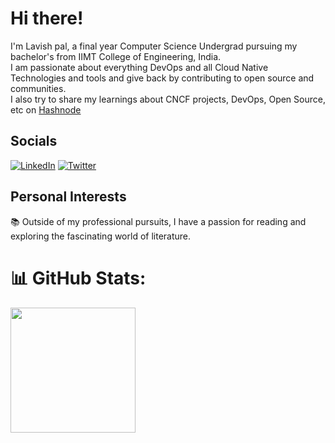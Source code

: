 # Hi there!
I'm Lavish pal, a final year Computer Science Undergrad pursuing my bachelor's from IIMT College of Engineering, India.<br>I am passionate about everything  DevOps and all Cloud Native Technologies and tools and give back by contributing to open source and communities.<br>I also try to share my learnings about CNCF projects, DevOps, Open Source, etc on  [Hashnode](https://lavishblog.hashnode.dev/) 

## Socials
 [![LinkedIn](https://img.shields.io/badge/LinkedIn-%230077B5.svg?logo=linkedin&logoColor=white)](https://www.linkedin.com/in/lavish-pal-678165220)  [![Twitter](https://img.shields.io/badge/Twitter-%231DA1F2.svg?logo=Twitter&logoColor=white)](https://twitter.com/lavishpal408)  

## Personal Interests
📚 Outside of my professional pursuits, I have a passion for reading and exploring the fascinating world of literature. 


# 📊 GitHub Stats:

<a href="https://github.com/anuraghazra/github-readme-stats">
  <img height=200 align="center" src="https://github-readme-stats.vercel.app/api?username=lavishpal&show_icons=true&theme=transparent" />










<!--
**lavishpal/lavishpal** is a ✨ _special_ ✨ repository because its `README.md` (this file) appears on your GitHub profile.

Here are some ideas to get you started:

- 🔭 I’m currently working on ...
- 🌱 I’m currently learning ...
- 👯 I’m looking to collaborate on ...
- 🤔 I’m looking for help with ...
- 💬 Ask me about ...
- 📫 How to reach me: ...
- 😄 Pronouns: ...
- ⚡ Fun fact: ...
-->
